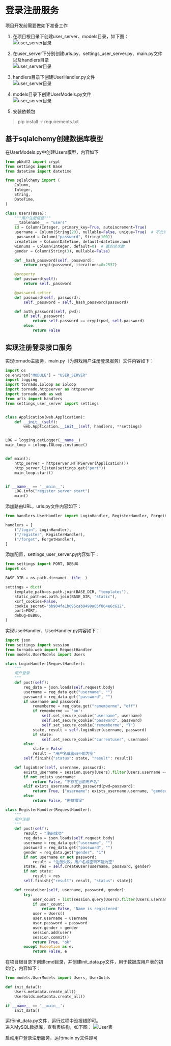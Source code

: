 # 登录注册服务
项目开发前需要做如下准备工作
1. 在项目根目录下创建user_server、models目录，如下图：  
![user_server目录](./../imgs/user_server.png)

2. 在user_server下分别创建urls.py、settings_user_server.py、main.py文件以及handlers目录  
![user_server目录](./../imgs/py.png)

3. handlers目录下创建UserHandler.py文件  
![user_server目录](./../imgs/userhandler.png)

4. models目录下创建UserModels.py文件  
![user_server目录](./../imgs/usermodel.png)

5. 安装依赖包
> pip install -r requirements.txt


## 基于sqlalchemy创建数据库模型
在UserModels.py中创建Users模型，内容如下
```python
from pbkdf2 import crypt
from settings import Base
from datetime import datetime

from sqlalchemy import (
    Column,
    Integer,
    String,
    DateTime,
)

class Users(Base):
    """用户注册信息"""
    __tablename__ = "users"
    id = Column(Integer, primary_key=True, autoincrement=True)
    username = Column(String(20), nullable=False, unique=True)  # 不允许为空且唯一
    _password = Column("password", String(100))
    createtime = Column(DateTime, default=datetime.now)
    winnums = Column(Integer, default=0)  # 赢的总次数
    gender = Column(String(3), nullable=False)

    def _hash_password(self, password):
        return crypt(password, iterations=0x2537)

    @property
    def password(self):
        return self._password

    @password.setter
    def password(self, password):
        self._password = self._hash_password(password)

    def auth_password(self, pwd):
        if self._password:
            return self.password == crypt(pwd, self.password)
        else:
            return False
```


## 实现注册登录接口服务
实现tornado主服务，main.py（为游戏用户注册登录服务）文件内容如下：
```python
import os
os.environ["MODULE"] = "USER_SERVER"
import logging
import tornado.ioloop as ioloop
import tornado.httpserver as httpserver
import tornado.web as web
from urls import handlers
from settings_user_server import settings


class Application(web.Application):
    def __init__(self):
        web.Application.__init__(self, handlers, **settings)


LOG = logging.getLogger(__name__)
main_loop = ioloop.IOLoop.instance()


def main():
    http_server = httpserver.HTTPServer(Application())
    http_server.listen(settings.get("port"))
    main_loop.start()


if __name__ == '__main__':
    LOG.info("register server start")
    main()

```

添加路由URL，urls.py文件内容如下：
```python
from handlers.UserHandler import LoginHandler, RegisterHandler, ForgetHandler

handlers = [
    ("/login", LoginHandler),
    ("/register", RegisterHandler),
    ("/forget", ForgetHandler),
]
```

添加配置，settings_user_server.py内容如下：
```python
from settings import PORT, DEBUG
import os

BASE_DIR = os.path.dirname(__file__)

settings = dict(
    template_path=os.path.join(BASE_DIR, "templates"),
    static_path=os.path.join(BASE_DIR, "static"),
    xsrf_cookies=False,
    cookie_secret="bb904fe1b095cab9499a85f864e6c612",
    port=PORT,
    debug=DEBUG,
)
```

实现UserHandler，UserHandler.py内容如下：
```python
import json
from settings import session
from tornado.web import RequestHandler
from models.UserModels import Users

class LoginHandler(RequestHandler):
    """
    用户登录
    """
    def post(self):
        req_data = json.loads(self.request.body)
        username = req_data.get("username", "")
        password = req_data.get("password", "")
        if username and password:
            rememberme = req_data.get("rememberme", "off")
            if rememberme == 'on':
                self.set_secure_cookie("username", username)
                self.set_secure_cookie("password", password)
                self.set_secure_cookie("rememberme", "T")
            state, result = self.loginUser(username, password)
            if state:
                self.set_secure_cookie("currentuser", username)
        else:
            state = False
            result = "用户名或密码不能为空"
        self.finish({"status": state, "result": result})

    def loginUser(self, username, password):
        exists_username = session.query(Users).filter(Users.username == username).first()
        if not exists_username:
            return False, "不存在当前用户名"
        elif exists_username.auth_password(pwd=password):
            return True, {"username": exists_username.username, "gender": exists_username.gender}
        else:
            return False, "密码错误"

class RegisterHandler(RequestHandler):
    """
    用户注册
    """
    def post(self):
        result = "注册成功"
        req_data = json.loads(self.request.body)
        username = req_data.get("username", "")
        password = req_data.get("password", "")
        gender = req_data.get("gender", "1")
        if not username or not password:
            result = "注册失败，用户名或密码不能为空"
        state, res = self.createUser(username, password, gender)
        if not state:
            result = res
        self.finish({"result": result, "status": state})

    def createUser(self, username, password, gender):
        try:
            user_count = list(session.query(Users).filter(Users.username == username))
            if user_count:
                return False, 'Name is registered'
            user = Users()
            user.username = username
            user.password = password
            user.gender = gender
            session.add(user)
            session.commit()
            return True, "ok"
        except Exception as e:
            return False, e
```

在项目根目录下创建cmd目录，并创建init_data.py文件，用于数据库用户表的初始化，内容如下：
```python
from models.UserModels import Users, UserGolds

def init_data():
    Users.metadata.create_all()
    UserGolds.metadata.create_all()

if __name__ == '__main__':
    init_data()

```

运行init_data.py文件，运行过程中没报错即可。   
进入MySQL数据库，查看表结构，如下图：
![User表](./../imgs/user_table.png)

启动用户登录注册服务，运行main.py文件即可
